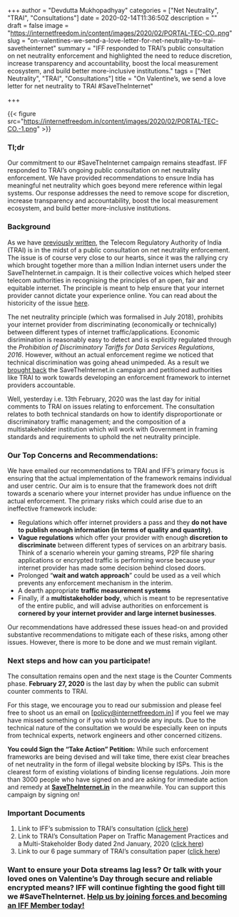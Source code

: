 +++
author = "Devdutta Mukhopadhyay"
categories = ["Net Neutrality", "TRAI", "Consultations"]
date = 2020-02-14T11:36:50Z
description = ""
draft = false
image = "https://internetfreedom.in/content/images/2020/02/PORTAL-TEC-CO..png"
slug = "on-valentines-we-send-a-love-letter-for-net-neutrality-to-trai-savetheinternet"
summary = "IFF responded to TRAI’s public consultation on net neutrality enforcement and highlighted the need to reduce discretion, increase transparency and accountability, boost the local measurement ecosystem, and build better more-inclusive institutions."
tags = ["Net Neutrality", "TRAI", "Consultations"]
title = "On Valentine’s, we send a love letter for net neutrality to TRAI #SaveTheInternet"

+++


{{< figure src="https://internetfreedom.in/content/images/2020/02/PORTAL-TEC-CO.-1.png" >}}

### Tl;dr

Our commitment to our #SaveTheInternet campaign remains steadfast. IFF responded to TRAI’s ongoing public consultation on net neutrality enforcement. We have provided recommendations to ensure India has meaningful net neutrality which goes beyond mere reference within legal systems. Our response addresses the need to remove scope for discretion, increase transparency and accountability, boost the local measurement ecosystem, and build better more-inclusive institutions.

### Background

As we have [previously written](https://internetfreedom.in/trai-consultation-on-net-neutrality/), the Telecom Regulatory Authority of India (TRAI) is in the midst of a public consultation on net neutrality enforcement. The issue is of course very close to our hearts, since it was the rallying cry which brought together more than a million Indian internet users under the SaveTheInternet.in campaign. It is their collective voices which helped steer telecom authorities in recognising the principles of an open, fair and equitable internet. The principle is meant to help ensure that your internet provider cannot dictate your experience online. You can read about the historicity of the issue [here](https://savetheinternet.in/blog/guess-whos-back-back-again-savetheinternet/).

The net neutrality principle (which was formalised in July 2018), prohibits your internet provider from discriminating (economically or technically) between different types of internet traffic/applications. Economic disrimination is reasonably easy to detect and is explicitly regulated through the _Prohibition of Discriminatory Tariffs for Data Services Regulations, 2016_. However, without an actual enforcement regime we noticed that technical discrimination was going ahead unimpeded. As a result we [brought back](https://savetheinternet.in/why-this-again/) the SaveTheInternet.in campaign and petitioned authorities like TRAI to work towards developing an enforcement framework to internet providers accountable.

Well, yesterday i.e. 13th February, 2020 was the last day for initial comments to TRAI on issues relating to enforcement. The consultation relates to both technical standards on how to identify disproportionate or discriminatory traffic management; and the composition of a multistakeholder institution which will work with Government in framing standards and requirements to uphold the net neutrality principle.

### Our Top Concerns and Recommendations:

We have emailed our recommendations to TRAI and IFF’s primary focus is ensuring that the actual implementation of the framework remains individual and user centric. Our aim is to ensure that the framework does not drift towards a scenario where your internet provider has undue influence on the actual enforcement. The primary risks which could arise due to an ineffective framework include:

* Regulations which offer internet providers a pass and they **do not have to publish enough information (in terms of quality and quantity)**.
* **Vague regulations** which offer your provider with enough **discretion to discriminate** between different types of services on an arbitrary basis. Think of a scenario wherein your gaming streams, P2P file sharing applications or encrypted traffic is performing worse because your internet provider has made some decision behind closed doors.
* Prolonged “**wait and watch approach**” could be used as a veil which prevents any enforcement mechanism in the interim.
* A dearth appropriate **traffic measurement systems**
* Finally, if a **multistakeholder body**, which is meant to be representative of the entire public, and will advise authorities on enforcement is **cornered by your internet provider and large internet businesses**.

Our recommendations have addressed these issues head-on and provided substantive recommendations to mitigate each of these risks, among other issues. However, there is more to be done and we must remain vigilant.

### Next steps and how can you participate!

The consultation remains open and the next stage is the Counter Comments phase. **February 27, 2020** is the last day by when the public can submit counter comments to TRAI.

For this stage, we encourage you to read our submission and please feel free to shoot us an email on [policy@internetfreedom.in] if you feel we may have missed something or if you wish to provide any inputs. Due to the technical nature of the consultation we would be especially keen on inputs from technical experts, network engineers and other concerned citizens.

**You could Sign the “Take Action” Petition:** While such enforcement frameworks are being devised and will take time, there exist clear breaches of net neutrality in the form of illegal website blocking by ISPs. This is the clearest form of existing violations of binding license regulations. Join more than 3000 people who have signed on and are asking for immediate action and remedy at [**SaveTheInternet.in**](https://internetfreedom.in/trai-consultation-on-net-neutrality/savetheinternet.in) in the meanwhile. You can support this campaign by signing on!

### Important Documents

1. Link to IFF’s submission to TRAI’s consultation ([click here](https://drive.google.com/file/d/1ykbBRCvxUK-F5e6Jz7yWmZW4otxWR3ei/view?usp=sharing))
2. Link to TRAI’s Consultation Paper on Traffic Management Practices and a Multi-Stakeholder Body dated 2nd January, 2020 ([click here](https://main.trai.gov.in/sites/default/files/CP_02012020_0.pdf))
3. Link to our 6 page summary of TRAI’s consultation paper ([click here](https://docs.google.com/document/d/1lWma5roqYKxueely_LwN0zfxyltwnfptsUpet_stjNE/edit))

### **Want to ensure your Dota streams lag less? Or talk with your loved ones on Valentine’s Day through secure and reliable encrypted means? IFF will continue fighting the good fight till we #SaveTheInternet.** [**Help us by joining forces and becoming an IFF Member today!**](https://internetfreedom.in/donate/)

